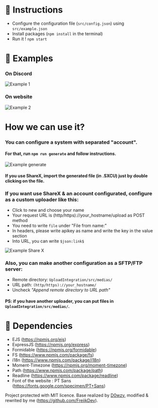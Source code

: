 
# 📰 Instructions
- Configure the configuration file (`src/config.json`) using `src/example.json`
- Install packages (`npm install` in the terminal)
- Run it ! `npm start`

# 🔎 Examples
### On Discord
<img alt="Example 1" src="https://s.voltbot.xyz/medias/Adam/A5HI.png" target="_blank" />

### On website
<img alt="Example 2" src="https://s.voltbot.xyz/medias/Adam/msuI.png" target="_blank" />

# How we can use it?
### You can configure a system with separated "account".
#### For that, run `npm run generate` and follow instructions.
<img alt="Example generate" src="https://s.voltbot.xyz/medias/AG9X.gif" target="_blank" />

#### If you use ShareX, import the generated file (in .SXCU) just by double clicking on the file.

### If you want use ShareX & an account configurated, configure as a custom uploader like this:
- Click to new and choose your name
- Your request URL is (http/https)://your_hostname/upload as POST method
- You need to write `file` under "File from name:"
- In headers, please write apikey as name and write the key in the value section
- Into URL, you can write `$json:link$`
<img alt="Example Share X" src="https://s.voltbot.xyz/medias/Adam/2Nfq.png" target="_blank" />

### Also, you can make another configuration as a SFTP/FTP server:
- Remote directory: `UploadIntegration/src/medias/`
- URL path: `(http/https)://your_hostname/`
- Uncheck *"Append remote directory to URL path"*

#### PS: if you have another uploader, you can put files in `UploadIntegration/src/medias/`.  

# 📙 Dependencies
- EJS (https://npmjs.org/ejs)
- ExpressJS (https://npmjs.org/express)
- Formidable (https://npmjs.org/formidable)
- FS (https://www.npmjs.com/package/fs)
- i18n (https://www.npmjs.com/package/i18n)
- Moment-Timezone (https://npmjs.org/moment-timezone)
- Path (https://www.npmjs.com/package/path)
- Readline (https://www.npmjs.com/package/readline)
- Font of the website : PT Sans (https://fonts.google.com/specimen/PT+Sans)

Project protected with MIT licence. Base realized by [D0wzy](https://github.com/D0wzy), modified & rewrited by me (https://github.com/FreiikDev).
